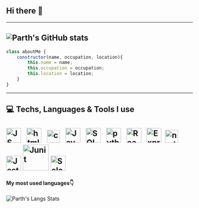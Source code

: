 ## Hi there 👋
---
![<p align = "center">Parth's GitHub stats</p>](https://github-readme-stats.vercel.app/api?username=partyzl&show_icons=true&theme=react)
---
```Javascript
class aboutMe {
    constructor(name, occupation, location){
        this.name = name;
        this.occupation = occupation;
        this.location = location;
    }
}

```
---
## 💻 Techs, Languages & Tools I use

<img src="https://i.imgur.com/o0GEoUG.png" width="40px" alt="JS"/> &nbsp;
<img src="https://i.imgur.com/TSZVG5g.png" width="40px" alt="html-5" /> &nbsp;
<img src="https://i.imgur.com/9xbG6Ox.png" width="35px" alt="css"/> &nbsp;
<img src="https://i.imgur.com/FI6zNOd.png" width="40px" alt="Java"/> &nbsp;
<img src="https://i.imgur.com/p0iInfp.png" width="40px" alt="SQL"/> &nbsp;
<img src="https://i.imgur.com/Gt41wVy.png" width="40px" alt="python" /> &nbsp; 
<img src="https://i.imgur.com/G4ewIRk.png" width="40px" alt="React"/> &nbsp;
<img src="https://i.imgur.com/FfL7MyP.png" width="40px" alt="Express"/>&nbsp;
<img src="https://i.imgur.com/uGHPrRG.png" width="35px" alt="nodejs"/> &nbsp;
<img src="https://i.imgur.com/KU5xR5u.png" width="40px" alt="Jest"/>
<img src="https://i.imgur.com/1z0WLUq.png" width="70px" alt="Junit"/> 
<img src="https://i.imgur.com/pMeFDIZ.png" width="40px" alt="Selenium"/> &nbsp;
---
#### My most used languages:point_down:

![Parth's Langs Stats](https://github-readme-stats.vercel.app/api/top-langs/?username=partyzl&layout=compact&hide_border=false&theme=darcula&bg_color=00000000&langs_count=6%22%3E)


<!--
**partyzl/partyzl** is a ✨ _special_ ✨ repository because its `README.md` (this file) appears on your GitHub profile.

Here are some ideas to get you started:

- 🔭 I’m currently working on ...
- 🌱 I’m currently learning ...
- 👯 I’m looking to collaborate on ...
- 🤔 I’m looking for help with ...
- 💬 Ask me about ...
- 📫 How to reach me: ...
- 😄 Pronouns: ...
- ⚡ Fun fact: ...
-->
